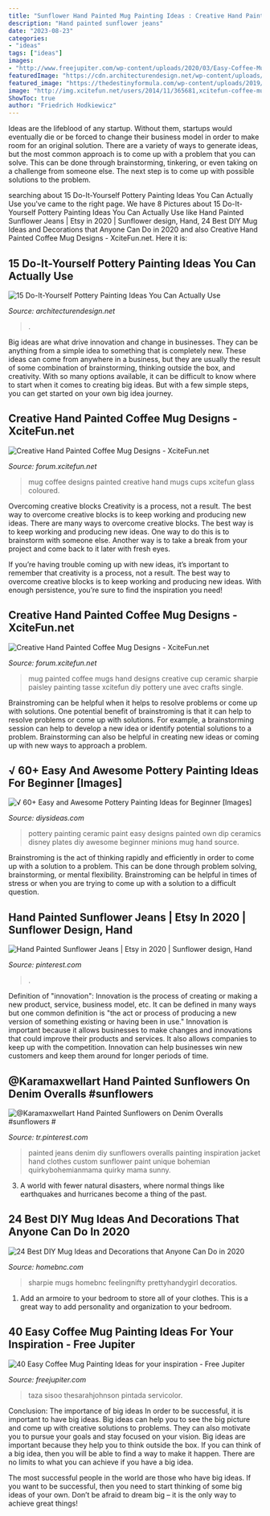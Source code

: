 ```yaml
---
title: "Sunflower Hand Painted Mug Painting Ideas : Creative Hand Painted Coffee Mug Designs"
description: "Hand painted sunflower jeans"
date: "2023-08-23"
categories:
- "ideas"
tags: ["ideas"]
images:
- "http://www.freejupiter.com/wp-content/uploads/2020/03/Easy-Coffee-Mug-Painting-Ideas-for-your-inspiration-8.jpg"
featuredImage: "https://cdn.architecturendesign.net/wp-content/uploads/2015/11/AD-Do-It-Yourself-Pottery-Painting-Ideas-You-can-Actually-Use-03.jpg"
featured_image: "https://thedestinyformula.com/wp-content/uploads/2019/01/ae957929dbdbadc6b8a1a8e5ab619f6d.jpg"
image: "http://img.xcitefun.net/users/2014/11/365681,xcitefun-coffee-mug-designs-12.jpg"
ShowToc: true
author: "Friedrich Hodkiewicz"
---
```



Ideas are the lifeblood of any startup. Without them, startups would eventually die or be forced to change their business model in order to make room for an original solution. There are a variety of ways to generate ideas, but the most common approach is to come up with a problem that you can solve. This can be done through brainstorming, tinkering, or even taking on a challenge from someone else. The next step is to come up with possible solutions to the problem.

	

		
searching about 15 Do-It-Yourself Pottery Painting Ideas You Can Actually Use you've came to the right page. We have 8 Pictures about 15 Do-It-Yourself Pottery Painting Ideas You Can Actually Use like Hand Painted Sunflower Jeans | Etsy in 2020 | Sunflower design, Hand, 24 Best DIY Mug Ideas and Decorations that Anyone Can Do in 2020 and also Creative Hand Painted Coffee Mug Designs - XciteFun.net. Here it is:
		
    
## 15 Do-It-Yourself Pottery Painting Ideas You Can Actually Use

<img loading=lazy src="https://cdn.architecturendesign.net/wp-content/uploads/2015/11/AD-Do-It-Yourself-Pottery-Painting-Ideas-You-can-Actually-Use-03.jpg" onerror="this.onerror=null;this.src='https://tse2.mm.bing.net/th?id=OIP.D8SKHUBaGSvZRSlUUeYsjgHaGV&amp;pid=15.1';" alt="15 Do-It-Yourself Pottery Painting Ideas You Can Actually Use">

_Source: architecturendesign.net_

>. 

	

Big ideas are what drive innovation and change in businesses. They can be anything from a simple idea to something that is completely new. These ideas can come from anywhere in a business, but they are usually the result of some combination of brainstorming, thinking outside the box, and creativity. With so many options available, it can be difficult to know where to start when it comes to creating big ideas. But with a few simple steps, you can get started on your own big idea journey.

    
## Creative Hand Painted Coffee Mug Designs - XciteFun.net

<img loading=lazy src="https://img.xcitefun.net/users/2014/11/365676,xcitefun-coffee-mug-designs-1.jpg" onerror="this.onerror=null;this.src='https://tse2.mm.bing.net/th?id=OIP.VEUBy1Ttx90JC5UtVqOIHQHaGC&amp;pid=15.1';" alt="Creative Hand Painted Coffee Mug Designs - XciteFun.net">

_Source: forum.xcitefun.net_

>mug coffee designs painted creative hand mugs cups xcitefun glass coloured. 

	

Overcoming creative blocks
Creativity is a process, not a result. The best way to overcome creative blocks is to keep working and producing new ideas.
There are many ways to overcome creative blocks. The best way is to keep working and producing new ideas. One way to do this is to brainstorm with someone else. Another way is to take a break from your project and come back to it later with fresh eyes.

If you’re having trouble coming up with new ideas, it’s important to remember that creativity is a process, not a result. The best way to overcome creative blocks is to keep working and producing new ideas. With enough persistence, you’re sure to find the inspiration you need!

    
## Creative Hand Painted Coffee Mug Designs - XciteFun.net

<img loading=lazy src="http://img.xcitefun.net/users/2014/11/365681,xcitefun-coffee-mug-designs-12.jpg" onerror="this.onerror=null;this.src='https://tse3.mm.bing.net/th?id=OIP.w7GSdCZwORtLTaDHd9_7-QHaFj&amp;pid=15.1';" alt="Creative Hand Painted Coffee Mug Designs - XciteFun.net">

_Source: forum.xcitefun.net_

>mug painted coffee mugs hand designs creative cup ceramic sharpie paisley painting tasse xcitefun diy pottery une avec crafts single. 

	

Brainstroming can be helpful when it helps to resolve problems or come up with solutions.
One potential benefit of brainstroming is that it can help to resolve problems or come up with solutions. For example, a brainstorming session can help to develop a new idea or identify potential solutions to a problem. Brainstorming can also be helpful in creating new ideas or coming up with new ways to approach a problem.

    
## √ 60+ Easy And Awesome Pottery Painting Ideas For Beginner [Images]

<img loading=lazy src="https://thedestinyformula.com/wp-content/uploads/2019/01/ae957929dbdbadc6b8a1a8e5ab619f6d.jpg" onerror="this.onerror=null;this.src='https://tse1.mm.bing.net/th?id=OIP.Kz2ekHBYellqYD9BXg6QPAHaJ4&amp;pid=15.1';" alt="√ 60+ Easy and Awesome Pottery Painting Ideas for Beginner [Images]">

_Source: diysideas.com_

>pottery painting ceramic paint easy designs painted own dip ceramics disney plates diy awesome beginner minions mug hand source. 

	

Brainstroming is the act of thinking rapidly and efficiently in order to come up with a solution to a problem. This can be done through problem solving, brainstorming, or mental flexibility. Brainstroming can be helpful in times of stress or when you are trying to come up with a solution to a difficult question.

    
## Hand Painted Sunflower Jeans | Etsy In 2020 | Sunflower Design, Hand

<img loading=lazy src="https://i.pinimg.com/736x/d3/7b/64/d37b64c460999e5e2163efa7288dce66.jpg" onerror="this.onerror=null;this.src='https://tse2.mm.bing.net/th?id=OIP.vbuZ1i0yd0XyTEO3PTUK7wHaME&amp;pid=15.1';" alt="Hand Painted Sunflower Jeans | Etsy in 2020 | Sunflower design, Hand">

_Source: pinterest.com_

>. 

	

Definition of "innovation":
Innovation is the process of creating or making a new product, service, business model, etc. It can be defined in many ways but one common definition is "the act or process of producing a new version of something existing or having been in use." 
Innovation is important because it allows businesses to make changes and innovations that could improve their products and services. It also allows companies to keep up with the competition. Innovation can help businesses win new customers and keep them around for longer periods of time.

    
## @Karamaxwellart Hand Painted Sunflowers On Denim Overalls #sunflowers #

<img loading=lazy src="https://i.pinimg.com/originals/a8/ef/5d/a8ef5d071a3549f50d1a67c6293c6e15.jpg" onerror="this.onerror=null;this.src='https://tse1.mm.bing.net/th?id=OIP.zeA68exwzvQfe92rV7uAZgHaNK&amp;pid=15.1';" alt="@Karamaxwellart Hand Painted Sunflowers on Denim Overalls #sunflowers #">

_Source: tr.pinterest.com_

>painted jeans denim diy sunflowers overalls painting inspiration jacket hand clothes custom sunflower paint unique bohemian quirkybohemianmama quirky mama sunny. 

	

3. A world with fewer natural disasters, where normal things like earthquakes and hurricanes become a thing of the past. 

    
## 24 Best DIY Mug Ideas And Decorations That Anyone Can Do In 2020

<img loading=lazy src="https://homebnc.com/homeimg/2020/01/02-best-diy-mug-ideas-decoratios-designs-homebnc.jpg" onerror="this.onerror=null;this.src='https://tse1.mm.bing.net/th?id=OIP.dOSUrnQwrv1-d64EaLIG3gHaLs&amp;pid=15.1';" alt="24 Best DIY Mug Ideas and Decorations that Anyone Can Do in 2020">

_Source: homebnc.com_

>sharpie mugs homebnc feelingnifty prettyhandygirl decoratios. 

	

1. Add an armoire to your bedroom to store all of your clothes. This is a great way to add personality and organization to your bedroom.

    
## 40 Easy Coffee Mug Painting Ideas For Your Inspiration - Free Jupiter

<img loading=lazy src="http://www.freejupiter.com/wp-content/uploads/2020/03/Easy-Coffee-Mug-Painting-Ideas-for-your-inspiration-8.jpg" onerror="this.onerror=null;this.src='https://tse1.mm.bing.net/th?id=OIP.nBKPdAKmQuHFirDGQzHSrgHaJh&amp;pid=15.1';" alt="40 Easy Coffee Mug Painting Ideas for your inspiration - Free Jupiter">

_Source: freejupiter.com_

>taza sisoo thesarahjohnson pintada servicolor. 

	

Conclusion: The importance of big ideas
In order to be successful, it is important to have big ideas. Big ideas can help you to see the big picture and come up with creative solutions to problems. They can also motivate you to pursue your goals and stay focused on your vision.
Big ideas are important because they help you to think outside the box. If you can think of a big idea, then you will be able to find a way to make it happen. There are no limits to what you can achieve if you have a big idea.

The most successful people in the world are those who have big ideas. If you want to be successful, then you need to start thinking of some big ideas of your own. Don’t be afraid to dream big – it is the only way to achieve great things!

